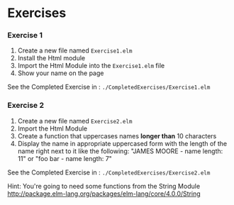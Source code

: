 # Exercises

### Exercise 1

1. Create a new file named `Exercise1.elm`
2. Install the Html module
3. Import the Html Module into the `Exercise1.elm` file
3. Show your name on the page

See the Completed Exercise in : `./CompletedExercises/Exercise1.elm`


### Exercise 2

1. Create a new file named `Exercise2.elm`
2. Import the Html Module
3. Create a function that uppercases names **longer than** 10 characters
4. Display the name in appropriate uppercased form with the length of the name right next to it like the following: "JAMES MOORE - name length: 11" or "foo bar - name length: 7"


See the Completed Exercise in : `./CompletedExercises/Exercise2.elm`

Hint: You're going to need some functions from the String Module http://package.elm-lang.org/packages/elm-lang/core/4.0.0/String
